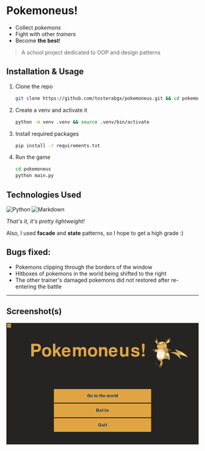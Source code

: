 # Pokemoneus!
- Collect *pokemons*
- Fight with other *trainers*
- Become **the best**!

> A school project dedicated to OOP and design patterns

## Installation & Usage

1. Clone the repo
   ```sh
   git clone https://github.com/tosterabgx/pokemoneus.git && cd pokemoneus
   ```
2. Create a venv and activate it
   ```sh
   python -m venv .venv && source .venv/bin/activate
   ```
3. Install required packages
   ```sh
   pip install -r requirements.txt
   ```
4. Run the game
   ```sh
   cd pokemoneus
   python main.py
   ```

## Technologies Used
![Python](https://img.shields.io/badge/Python-FFD43B?style=for-the-badge&logo=python&logoColor=blue)
![Markdown](https://img.shields.io/badge/Markdown-000000?style=for-the-badge&logo=markdown&logoColor=white)

*That's it, it's pretty lightweight!*

Also, I used **facade** and **state** patterns, so I hope to get a high grade :)

## Bugs fixed:
- Pokemons clipping through the borders of the window
- Hitboxes of pokemons in the world being shifted to the right
- The other trainer's damaged pokemons did not restored after re-entering the battle

---
## Screenshot(s)
![Screenshot](main_menu.png)